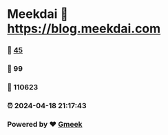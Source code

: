 # Meekdai :link: https://blog.meekdai.com 
### :page_facing_up: [45](https://blog.meekdai.com/tag.html) 
### :speech_balloon: 99 
### :hibiscus: 110623 
### :alarm_clock: 2024-04-18 21:17:43 
### Powered by :heart: [Gmeek](https://github.com/Meekdai/Gmeek)

